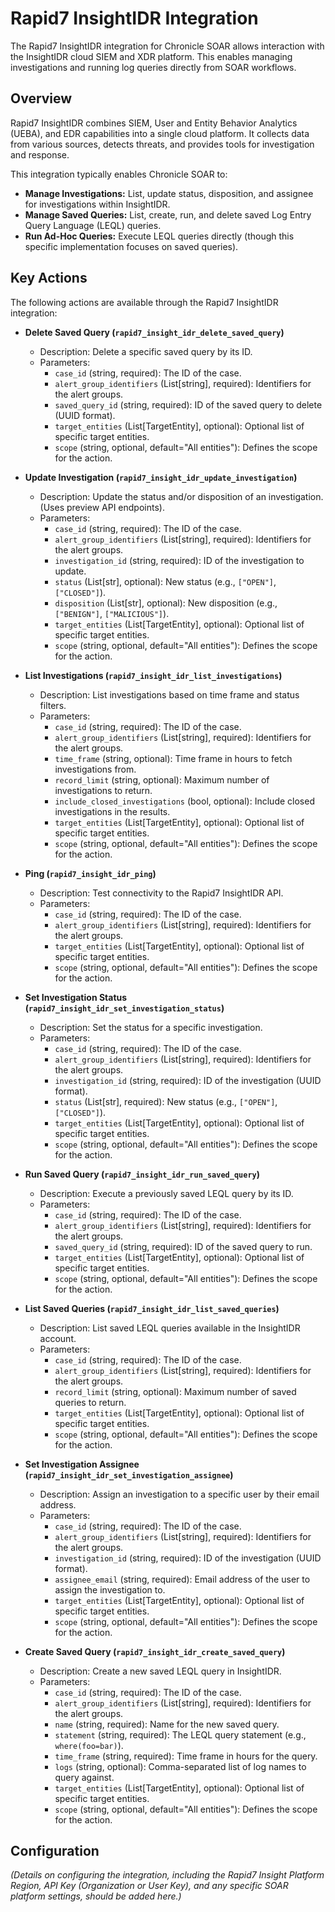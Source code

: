 # Rapid7 InsightIDR Integration

The Rapid7 InsightIDR integration for Chronicle SOAR allows interaction with the InsightIDR cloud SIEM and XDR platform. This enables managing investigations and running log queries directly from SOAR workflows.

## Overview

Rapid7 InsightIDR combines SIEM, User and Entity Behavior Analytics (UEBA), and EDR capabilities into a single cloud platform. It collects data from various sources, detects threats, and provides tools for investigation and response.

This integration typically enables Chronicle SOAR to:

*   **Manage Investigations:** List, update status, disposition, and assignee for investigations within InsightIDR.
*   **Manage Saved Queries:** List, create, run, and delete saved Log Entry Query Language (LEQL) queries.
*   **Run Ad-Hoc Queries:** Execute LEQL queries directly (though this specific implementation focuses on saved queries).

## Key Actions

The following actions are available through the Rapid7 InsightIDR integration:

*   **Delete Saved Query (`rapid7_insight_idr_delete_saved_query`)**
    *   Description: Delete a specific saved query by its ID.
    *   Parameters:
        *   `case_id` (string, required): The ID of the case.
        *   `alert_group_identifiers` (List[string], required): Identifiers for the alert groups.
        *   `saved_query_id` (string, required): ID of the saved query to delete (UUID format).
        *   `target_entities` (List[TargetEntity], optional): Optional list of specific target entities.
        *   `scope` (string, optional, default="All entities"): Defines the scope for the action.

*   **Update Investigation (`rapid7_insight_idr_update_investigation`)**
    *   Description: Update the status and/or disposition of an investigation. (Uses preview API endpoints).
    *   Parameters:
        *   `case_id` (string, required): The ID of the case.
        *   `alert_group_identifiers` (List[string], required): Identifiers for the alert groups.
        *   `investigation_id` (string, required): ID of the investigation to update.
        *   `status` (List[str], optional): New status (e.g., `["OPEN"]`, `["CLOSED"]`).
        *   `disposition` (List[str], optional): New disposition (e.g., `["BENIGN"]`, `["MALICIOUS"]`).
        *   `target_entities` (List[TargetEntity], optional): Optional list of specific target entities.
        *   `scope` (string, optional, default="All entities"): Defines the scope for the action.

*   **List Investigations (`rapid7_insight_idr_list_investigations`)**
    *   Description: List investigations based on time frame and status filters.
    *   Parameters:
        *   `case_id` (string, required): The ID of the case.
        *   `alert_group_identifiers` (List[string], required): Identifiers for the alert groups.
        *   `time_frame` (string, optional): Time frame in hours to fetch investigations from.
        *   `record_limit` (string, optional): Maximum number of investigations to return.
        *   `include_closed_investigations` (bool, optional): Include closed investigations in the results.
        *   `target_entities` (List[TargetEntity], optional): Optional list of specific target entities.
        *   `scope` (string, optional, default="All entities"): Defines the scope for the action.

*   **Ping (`rapid7_insight_idr_ping`)**
    *   Description: Test connectivity to the Rapid7 InsightIDR API.
    *   Parameters:
        *   `case_id` (string, required): The ID of the case.
        *   `alert_group_identifiers` (List[string], required): Identifiers for the alert groups.
        *   `target_entities` (List[TargetEntity], optional): Optional list of specific target entities.
        *   `scope` (string, optional, default="All entities"): Defines the scope for the action.

*   **Set Investigation Status (`rapid7_insight_idr_set_investigation_status`)**
    *   Description: Set the status for a specific investigation.
    *   Parameters:
        *   `case_id` (string, required): The ID of the case.
        *   `alert_group_identifiers` (List[string], required): Identifiers for the alert groups.
        *   `investigation_id` (string, required): ID of the investigation (UUID format).
        *   `status` (List[str], required): New status (e.g., `["OPEN"]`, `["CLOSED"]`).
        *   `target_entities` (List[TargetEntity], optional): Optional list of specific target entities.
        *   `scope` (string, optional, default="All entities"): Defines the scope for the action.

*   **Run Saved Query (`rapid7_insight_idr_run_saved_query`)**
    *   Description: Execute a previously saved LEQL query by its ID.
    *   Parameters:
        *   `case_id` (string, required): The ID of the case.
        *   `alert_group_identifiers` (List[string], required): Identifiers for the alert groups.
        *   `saved_query_id` (string, required): ID of the saved query to run.
        *   `target_entities` (List[TargetEntity], optional): Optional list of specific target entities.
        *   `scope` (string, optional, default="All entities"): Defines the scope for the action.

*   **List Saved Queries (`rapid7_insight_idr_list_saved_queries`)**
    *   Description: List saved LEQL queries available in the InsightIDR account.
    *   Parameters:
        *   `case_id` (string, required): The ID of the case.
        *   `alert_group_identifiers` (List[string], required): Identifiers for the alert groups.
        *   `record_limit` (string, optional): Maximum number of saved queries to return.
        *   `target_entities` (List[TargetEntity], optional): Optional list of specific target entities.
        *   `scope` (string, optional, default="All entities"): Defines the scope for the action.

*   **Set Investigation Assignee (`rapid7_insight_idr_set_investigation_assignee`)**
    *   Description: Assign an investigation to a specific user by their email address.
    *   Parameters:
        *   `case_id` (string, required): The ID of the case.
        *   `alert_group_identifiers` (List[string], required): Identifiers for the alert groups.
        *   `investigation_id` (string, required): ID of the investigation (UUID format).
        *   `assignee_email` (string, required): Email address of the user to assign the investigation to.
        *   `target_entities` (List[TargetEntity], optional): Optional list of specific target entities.
        *   `scope` (string, optional, default="All entities"): Defines the scope for the action.

*   **Create Saved Query (`rapid7_insight_idr_create_saved_query`)**
    *   Description: Create a new saved LEQL query in InsightIDR.
    *   Parameters:
        *   `case_id` (string, required): The ID of the case.
        *   `alert_group_identifiers` (List[string], required): Identifiers for the alert groups.
        *   `name` (string, required): Name for the new saved query.
        *   `statement` (string, required): The LEQL query statement (e.g., `where(foo=bar)`).
        *   `time_frame` (string, required): Time frame in hours for the query.
        *   `logs` (string, optional): Comma-separated list of log names to query against.
        *   `target_entities` (List[TargetEntity], optional): Optional list of specific target entities.
        *   `scope` (string, optional, default="All entities"): Defines the scope for the action.

## Configuration

*(Details on configuring the integration, including the Rapid7 Insight Platform Region, API Key (Organization or User Key), and any specific SOAR platform settings, should be added here.)*

